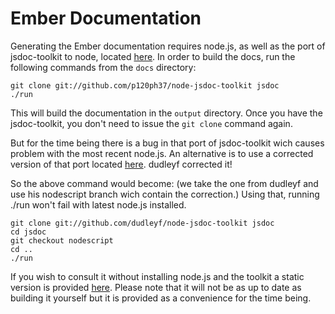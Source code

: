 Ember Documentation
========================

Generating the Ember documentation requires node.js, as well as the port of jsdoc-toolkit to node, located [here](https://github.com/p120ph37/node-jsdoc-toolkit). In order to build the docs, run the following commands from the `docs` directory:

    git clone git://github.com/p120ph37/node-jsdoc-toolkit jsdoc
    ./run

This will build the documentation in the `output` directory. Once you have the jsdoc-toolkit, you don't need to issue the `git clone` command again.
    
But for the time being there is a bug in that port of jsdoc-toolkit wich causes problem with the most recent node.js.
An alternative is to use a corrected version of that port located [here](https://github.com/dudleyf/node-jsdoc-toolkit). dudleyf corrected it!

So the above command would become: (we take the one from dudleyf and use his nodescript branch wich contain the correction.)
Using that, running ./run won't fail with latest node.js installed.

    git clone git://github.com/dudleyf/node-jsdoc-toolkit jsdoc
    cd jsdoc
    git checkout nodescript
    cd ..
    ./run

If you wish to consult it without installing node.js and the toolkit a static version is provided [here](https://s3.amazonaws.com/emberjs/emberjs-docs-as-of-2012-01-04.zip).
Please note that it will not be as up to date as building it yourself but it is provided as a convenience for the time being.
